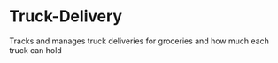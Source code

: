 # Truck-Delivery
Tracks and manages truck deliveries for groceries and how much each truck can hold
